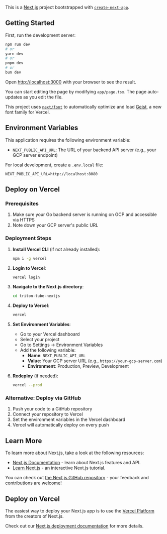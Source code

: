 This is a [Next.js](https://nextjs.org) project bootstrapped with [`create-next-app`](https://nextjs.org/docs/app/api-reference/cli/create-next-app).

## Getting Started

First, run the development server:

```bash
npm run dev
# or
yarn dev
# or
pnpm dev
# or
bun dev
```

Open [http://localhost:3000](http://localhost:3000) with your browser to see the result.

You can start editing the page by modifying `app/page.tsx`. The page auto-updates as you edit the file.

This project uses [`next/font`](https://nextjs.org/docs/app/building-your-application/optimizing/fonts) to automatically optimize and load [Geist](https://vercel.com/font), a new font family for Vercel.

## Environment Variables

This application requires the following environment variable:

- `NEXT_PUBLIC_API_URL`: The URL of your backend API server (e.g., your GCP server endpoint)

For local development, create a `.env.local` file:
```
NEXT_PUBLIC_API_URL=http://localhost:8080
```

## Deploy on Vercel

### Prerequisites
1. Make sure your Go backend server is running on GCP and accessible via HTTPS
2. Note down your GCP server's public URL

### Deployment Steps

1. **Install Vercel CLI** (if not already installed):
   ```bash
   npm i -g vercel
   ```

2. **Login to Vercel**:
   ```bash
   vercel login
   ```

3. **Navigate to the Next.js directory**:
   ```bash
   cd triton-tube-nextjs
   ```

4. **Deploy to Vercel**:
   ```bash
   vercel
   ```

5. **Set Environment Variables**:
   - Go to your Vercel dashboard
   - Select your project
   - Go to Settings → Environment Variables
   - Add the following variable:
     - **Name**: `NEXT_PUBLIC_API_URL`
     - **Value**: Your GCP server URL (e.g., `https://your-gcp-server.com`)
     - **Environment**: Production, Preview, Development

6. **Redeploy** (if needed):
   ```bash
   vercel --prod
   ```

### Alternative: Deploy via GitHub

1. Push your code to a GitHub repository
2. Connect your repository to Vercel
3. Set the environment variables in the Vercel dashboard
4. Vercel will automatically deploy on every push

## Learn More

To learn more about Next.js, take a look at the following resources:

- [Next.js Documentation](https://nextjs.org/docs) - learn about Next.js features and API.
- [Learn Next.js](https://nextjs.org/learn) - an interactive Next.js tutorial.

You can check out [the Next.js GitHub repository](https://github.com/vercel/vercel.js) - your feedback and contributions are welcome!

## Deploy on Vercel

The easiest way to deploy your Next.js app is to use the [Vercel Platform](https://vercel.com/new?utm_medium=default-template&filter=next.js&utm_source=create-next-app&utm_campaign=create-next-app-readme) from the creators of Next.js.

Check out our [Next.js deployment documentation](https://nextjs.org/docs/app/building-your-application/deploying) for more details.
